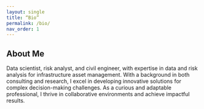 ```yaml
---
layout: single
title: “Bio”
permalink: /bio/
nav_order: 1
---
```


## About Me

Data scientist, risk analyst, and civil engineer, with expertise in data and risk analysis for infrastructure asset management. With a background in both consulting and research, I excel in developing innovative solutions for complex decision-making challenges. As a curious and adaptable professional, I thrive in collaborative environments and achieve impactful results. 
